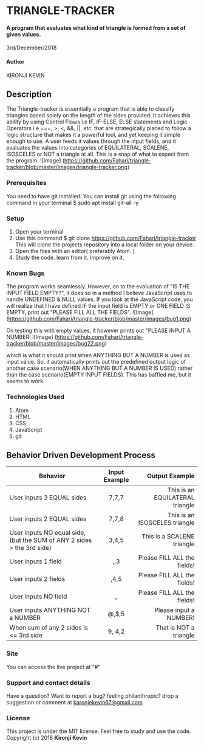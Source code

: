 #   TRIANGLE-TRACKER
#### A program that evaluates what kind of triangle is formed from a set of given values.
3rd/December/2018
#### Author
 KIRONJI KEVIN
## Description
The Triangle-tracker is essentially a program that is able to classify triangles based solely on the length of the sides provided. It achieves this ability by using Control Flows i.e IF, IF-ELSE, ELSE statements and Logic Operators i.e ===, >, <, &&, ||, etc. that are strategically placed to follow a logic structure that makes it a powerful tool, and yet keeping it simple enough to use.
A user feeds it values through the input fields, and it evaluates the values into categories of EQUILATERAL, SCALENE, ISOSCELES or NOT a triangle at all.
This is a snap of what to expect from the program.
![Image] (https://github.com/Fahari/triangle-tracker/blob/master/images/triangle-tracker.png)

### Prerequisites
You need to have git installed.
You can install git using the following command in your terminal $ sudo apt install git-all -y
### Setup
1. Open your terminal
2. Use this command $ git clone https://github.com/Fahari/triangle-tracker
   This will clone the projects repository into a local folder on your device.
3. Open the files with an editor( preferably Atom. )   
4. Study the code. learn from it. Improve on it.
### Known Bugs
The program works seamlessly. However, on to the evaluation of "IS THE INPUT FIELD EMPTY?", it does so in a method I believe JavaScript uses to handle UNDEFINED & NULL values. If you look at the JavaScript code, you will realize that I have defined IF the input field is EMPTY or ONE FIELD IS EMPTY, print out "PLEASE FILL ALL THE FIELDS". ![Image] (https://github.com/Fahari/triangle-tracker/blob/master/images/bug1.png)


On testing this with empty values, it however prints out "PLEASE INPUT A NUMBER! ![Image] (https://github.com/Fahari/triangle-tracker/blob/master/images/bug22.png)

which is what it should print when ANYTHING BUT A NUMBER is used as input value. So, it automatically prints out the predefined output logic of another case scenario(WHEN ANYTHING BUT A NUMBER IS USED) rather than the case scenario(EMPTY INPUT FIELDS).
This has baffled me, but it seems to work.
### Technologies Used
1. Atom
2. HTML
3. CSS  
4. JavaScript
5. git

## Behavior Driven Development Process
| Behavior                         |  Input Example |  Output  Example                 |
|----------                                          |:-------------: |------:  |
| User inputs 3 EQUAL sides                   | 7,7,7         | This is an EQUILATERAL triangle  |
| User inputs 2 EQUAL sides                    | 7,7,8          | This is an ISOSCELES triangle  |
| User inputs NO equal side,(but the SUM of ANY 2 sides > the 3rd side)     | 3,4,5         | This is a SCALENE triangle |
| User inputs 1 field             | ,,3          | Please FILL ALL the fields!      |
| User inputs 2 fields            | ,4,5          | Please FILL ALL the fields!  |
| User inputs NO field            | ,,          | Please FILL ALL the fields!   |
| User inputs ANYTHING NOT a NUMBER  | @,$,5          | Please input a NUMBER! |
| When sum of any 2 sides is <= 3rd side | 9, 4,2   | That is NOT a triangle |

### Site  
You can access the live project at "#"

### Support and contact details
Have a question? Want to report a bug? feeling philanthropic? drop a suggestion or comment at
karonjekevin67@gmail.com
### License
This project is under the MIT license.
Feel free to study and use the code.
Copyright (c) 2018 **Kironji Kevin**
